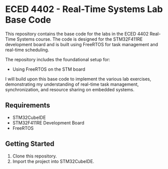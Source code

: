 # ECED 4402 - Real-Time Systems Lab Base Code

This repository contains the base code for the labs in the ECED 4402 Real-Time Systems course. The code is designed for the STM32F411RE development board and is built using FreeRTOS for task management and real-time scheduling.

The repository includes the foundational setup for:
- Using FreeRTOS on the STM board

I will build upon this base code to implement the various lab exercises, demonstrating my understanding of real-time task management, synchronization, and resource sharing on embedded systems.

## Requirements
- STM32CubeIDE
- STM32F411RE Development Board
- FreeRTOS

## Getting Started
1. Clone this repository.
2. Import the project into STM32CubeIDE.

